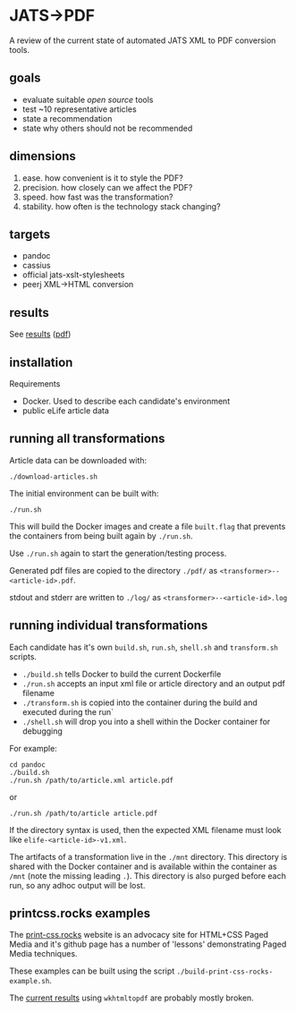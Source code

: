 # JATS->PDF

A review of the current state of automated JATS XML to PDF conversion tools.

## goals

* evaluate suitable *open source* tools
* test ~10 representative articles
* state a recommendation
* state why others should not be recommended

## dimensions

1. ease. how convenient is it to style the PDF?
2. precision. how closely can we affect the PDF?
3. speed. how fast was the transformation?
4. stability. how often is the technology stack changing?

## targets

* pandoc
* cassius
* official jats-xslt-stylesheets
* peerj XML->HTML conversion

## results

See [results](report.md) ([pdf](report.pdf))

## installation

Requirements

* Docker. Used to describe each candidate's environment
* public eLife article data

## running all transformations

Article data can be downloaded with:

    ./download-articles.sh
    
The initial environment can be built with:

    ./run.sh

This will build the Docker images and create a file `built.flag` that prevents the containers from being built again by `./run.sh`.

Use `./run.sh` again to start the generation/testing process.

Generated pdf files are copied to the directory `./pdf/` as `<transformer>--<article-id>.pdf`.

stdout and stderr are written to `./log/` as `<transformer>--<article-id>.log`

## running individual transformations

Each candidate has it's own `build.sh`, `run.sh`, `shell.sh` and `transform.sh` scripts.

* `./build.sh` tells Docker to build the current Dockerfile
* `./run.sh` accepts an input xml file or article directory and an output pdf filename
* `./transform.sh` is copied into the container during the build and executed during the run`
* `./shell.sh` will drop you into a shell within the Docker container for debugging

For example:

    cd pandoc
    ./build.sh
    ./run.sh /path/to/article.xml article.pdf

or

    ./run.sh /path/to/article article.pdf
    
If the directory syntax is used, then the expected XML filename must look like `elife-<article-id>-v1.xml`.

The artifacts of a transformation live in the `./mnt` directory. This directory is shared with the Docker container and 
is available within the container as `/mnt` (note the missing leading `.`). This directory is also purged before each 
run, so any adhoc output will be lost.

## printcss.rocks examples

The [print-css.rocks](https://print-css.rocks) website is an advocacy site for HTML+CSS Paged Media and it's github page 
has a number of 'lessons' demonstrating Paged Media techniques.

These examples can be built using the script `./build-print-css-rocks-example.sh`.

The [current results](./paged-media-pdf) using `wkhtmltopdf` are probably mostly broken.

